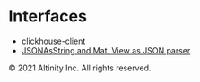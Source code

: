 # Interfaces

* [clickhouse-client](altinity-kb-clickhouse-client.md)
* [JSONAsString and Mat. View as JSON parser](altinity-kb-jsonasstring-and-mat.-view-as-json-parser.md)

© 2021 Altinity Inc. All rights reserved.
